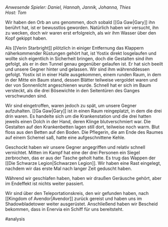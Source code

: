 _Anwesende Spieler: Daniel, Hannah, Jannik, Johanna, Thies_  
_Host: Tom_

Wir haben den Orb an uns genommen, doch sobald [[Ga Gaw|Gary]] ihn berührt hat, ist er bewusstlos geworden. Natürlich haben wir versucht, ihn zu wecken, doch wir waren erst erfolgreich, als wir ihm Wasser über den Kopf gekippt haben.

Als [[Verin Starbright]] plötzlich in einiger Entfernung das Klappern näherkommender Rüstungen gehört hat, ist Yostix direkt losgelaufen und wollte sich eigentlich in Sicherheit bringen, doch die Gestalten sind ihm gefolgt, als er in den Tunnel genau gegenüber gelaufen ist. Er hat sich beeilt und unsere Gegner hinter und gelassen. Wir sind ihm währenddessen gefolgt. Yostix ist in einer Halle ausgekommen, einem runden Raum, in dem in der Mitte ein Baum stand, dessen Blätter teilweise vergoldet waren und der von Sonnenlicht angeschienen wurde. Schnell hat er sich im Baum versteckt, als die drei Bösewichte in den Seitentüren des Ganges verschwunden sind.

Wir sind eingetroffen, waren jedoch zu spät, um unsere Gegner aufzuhalten. [[Ga Gaw|Gary]] ist in einen Raum reingeplatzt, in dem die drei drin waren. Es handelte sich um die Krankenstation und die drei hatten jeweils einen Dolch in der Hand, deren Klinge blutverschmiert war. Die Gestalten auf den Krankenbetten lagen still dort, teilweise noch warm. Blut floss aus den Betten auf den Boden. Die Pflegerin, die am Ende des Raumes auf einem Schemel saß, hatte eine aufgeschnittene Kehle.  

Geschockt haben wir unsere Gegner angegriffen und relativ schnell vernichtet. Mitten im Kampf hat eine der drei Personen ein Siegel zerbrochen, das er aus der Tasche geholt hatte. Es trug das Wappen der [[Die Schwarze Legion|Schwarzen Legion]]. Wir haben eine Rast eingelegt, nachdem wir das erste Mal nach langer Zeit geduscht haben.

Während wir geschlafen haben, haben wir draußen Geräusche gehört, aber im Endeffekt ist nichts weiter passiert.

Wir sind über den Teleportationskreis, den wir gefunden haben, nach [[Kingdom of Avendor|Avendor]]  zurück gereist und haben uns im Shadowbladetower weiter ausgerüstet. Anschließend haben wir Bescheid bekommen, dass in Enervia ein Schiff für uns bereitsteht.

#analysis